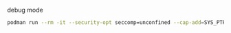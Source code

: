 debug mode

```bash
podman run --rm -it --security-opt seccomp=unconfined --cap-add=SYS_PTRACE io:rs
```
